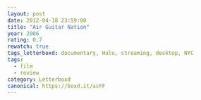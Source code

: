 ```yaml
---
layout: post 
date: 2012-04-18 23:59:00
title: "Air Guitar Nation"
year: 2006
rating: 0.7
rewatch: true
tags_letterboxd: documentary, Hulu, streaming, desktop, NYC
tags:
  - film
  - review
category: Letterboxd
canonical: https://boxd.it/acFF
---
```

